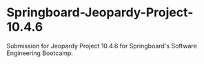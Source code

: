 # Springboard-Jeopardy-Project-10.4.6

Submission for Jeopardy Project 10.4.6 for Springboard's Software Engineering Bootcamp.
